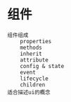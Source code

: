 <!--
 * @Description: 
 * @version: 
 * @Author: youyuan
 * @Date: 2020-09-28 19:25:20
 * @LastEdited: 
 * @LastEditTime: 2021-01-17 16:51:08
-->
# 组件
    组件组成
        properties
        methods
        inherit
        attribute
        config & state
        event
        lifecycle
        children
    适合描述ui的概念
    
